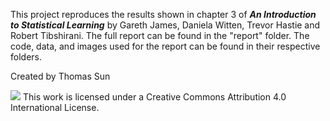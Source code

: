 This project reproduces the results shown in chapter 3 of ***An Introduction to Statistical Learning*** 
by Gareth James, Daniela Witten, Trevor Hastie and Robert Tibshirani. The full report can be found in 
the "report" folder. The code, data, and images used for the report can be found in their respective 
folders.

Created by Thomas Sun

![](https://licensebuttons.net/l/by/4.0/88x31.png)
This work is licensed under a Creative Commons Attribution 4.0 International License.